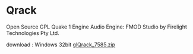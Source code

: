 # Qrack
Open Source GPL Quake 1 Engine
    Audio Engine: FMOD Studio by Firelight Technologies Pty Ltd.

download : Windows 32bit [glQrack_7585.zip](https://github.com/sputnikutah/Qrack/files/10143218/glQrack_7585.zip)

